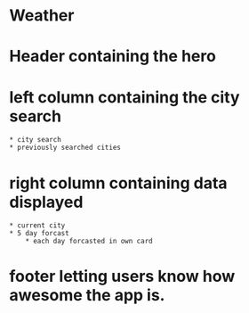 # Weather

# Header containing the hero

# left column containing the city search
    * city search
    * previously searched cities 

# right column containing data displayed
    * current city
    * 5 day forcast
        * each day forcasted in own card

# footer letting users know how awesome the app is. 